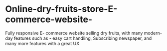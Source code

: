 # Online-dry-fruits-store-E-commerce-website-
Fully responsive E- commerce website selling dry fruits, with many modern-day features such as - easy cart handling, Subscribing newspaper, and many more features with a great UX
